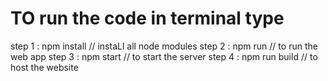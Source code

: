 # TO run the code in terminal type
step 1 : npm install // instaLl all node modules
step 2 : npm run // to run the web app
step 3 : npm start // to start the server 
step 4 : npm run build // to host the website 
